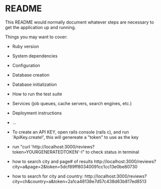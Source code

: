 # README

This README would normally document whatever steps are necessary to get the
application up and running.

Things you may want to cover:

* Ruby version

* System dependencies

* Configuration

* Database creation

* Database initialization

* How to run the test suite

* Services (job queues, cache servers, search engines, etc.)

* Deployment instructions

* ...

* To create an API KEY, open rails console (rails c), and run 'ApiKey.create!', this will genereate a "token" to use as the key

* run "curl 'http://localhost:3000/reviews?token=YOURGENERATEDTOKEN'-I" to check status in terminal

* how to search city and page# of results
http://localhost:3000/reviews?city=a&page=2&token=5dcf89ff80340091cc1cc13e0be80730

* how to search for city and country:
http://localhost:3000/reviews?city=ch&country=a&token=2a1ca48138e7d57c438d63b817ed8513